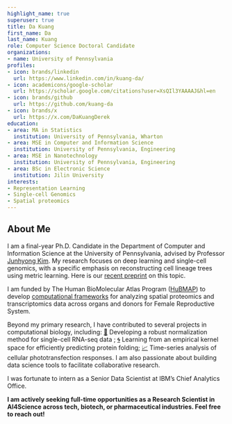 ```yaml
---
highlight_name: true
superuser: true
title: Da Kuang
first_name: Da
last_name: Kuang
role: Computer Science Doctoral Candidate
organizations:
- name: University of Pennsylvania
profiles:
- icon: brands/linkedin
  url: https://www.linkedin.com/in/kuang-da/
- icon: academicons/google-scholar
  url: https://scholar.google.com/citations?user=XsQIl3YAAAAJ&hl=en
- icon: brands/github
  url: https://github.com/kuang-da  
- icon: brands/x
  url: https://x.com/DaKuangDerek  
education:
- area: MA in Statistics
  institution: University of Pennsylvania, Wharton
- area: MSE in Computer and Information Science
  institution: University of Pennsylvania, Engineering
- area: MSE in Nanotechnology
  institution: University of Pennsylvania, Engineering 
- area: BSc in Electronic Science
  institution: Jilin University
interests:
- Representation Learning
- Single-cell Genomics
- Spatial proteomics
---
```

## About Me

I am a final-year Ph.D. Candidate in the Department of Computer and Information Science at the University of Pennsylvania, advised by Professor [Junhyong Kim](https://www.bio.upenn.edu/people/junhyong-kim). My research focuses on deep learning and single-cell genomics, with a specific emphasis on reconstructing cell lineage trees using metric learning. Here is our [recent preprint](https://arxiv.org/abs/2503.13925) on this topic.

I am funded by The Human BioMolecular Atlas Program ([HuBMAP](https://www.nature.com/articles/s41556-023-01194-w)) to develop [computational frameworks](https://github.com/kimpenn/aegle) for analyzing spatial proteomics and transcriptomics data across organs and donors for Female Reproductive System.

Beyond my primary research, I have contributed to several projects in computational biology, including: [📐](https://openreview.net/forum?id=QLydjLdcFV) Developing a robust normalization method for single-cell RNA-seq data ; [🌀](https://www.sciencedirect.com/science/article/abs/pii/S0022283622002789) Learning from an empirical kernel space for efficiently predicting protein folding; [📈](https://www.frontiersin.org/journals/drug-delivery/articles/10.3389/fddev.2024.1359700/full) Time-series analysis of cellular phototransfection responses. I am also passionate about building data science tools to facilitate collaborative research.

I was fortunate to intern as a Senior Data Scientist at IBM’s Chief Analytics Office.

**I am actively seeking full-time opportunities as a Research Scientist in AI4Science across tech, biotech, or pharmaceutical industries. Feel free to reach out!**
